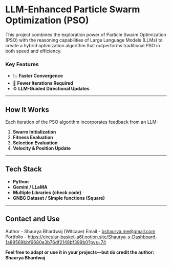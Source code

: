 # LLM-Enhanced Particle Swarm Optimization (PSO)

This project combines the exploration power of Particle Swarm Optimization (PSO) with the reasoning capabilities of Large Language Models (LLMs) to create a hybrid optimization algorithm that outperforms traditional PSO in both speed and efficiency.

### Key Features
- 📉 **Faster Convergence**  
- 🔁 **Fewer Iterations Required**  
- ⚙️ **LLM-Guided Directional Updates**  

---

## How It Works

Each iteration of the PSO algorithm incorporates feedback from an LLM:
1. **Swarm Initialization**  
2. **Fitness Evaluation**
3. **Selection Evaluation**  
4. **Velocity & Position Update**

---

## Tech Stack

- **Python**
- **Gemini / LLaMA**
- **Multiple Libraries {check code}**
- **GNBG Dataset / Simple functions (Square)**

---

## Contact and Use
Author - Shaurya Bhardwaj (Witcape)
Email - bshaurya.me@gmail.com
Portfolio - https://circular-basket-a6f.notion.site/Shaurya-s-Dashboard-1a88569bbf6680e3b76df2148bf399b0?pvs=74 

**Feel free to adapt or use it in your projects—but do credit the author: Shaurya Bhardwaj**
